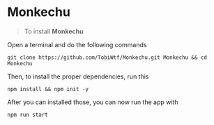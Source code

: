# Monkechu

> To install **Monkechu**

Open a terminal and do the following commands

```
git clone https://github.com/TobiWtf/Monkechu.git Monkechu && cd Monkechu
```

Then, to install the proper dependencies, run this

```
npm install && npm init -y
```

After you can installed those, you can now run the app with

```
npm run start
```
